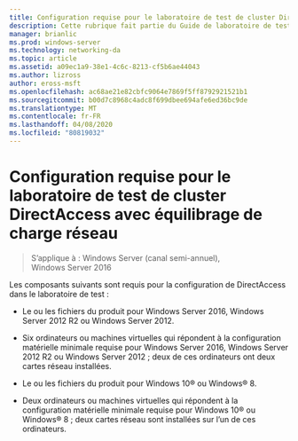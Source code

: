 ```yaml
---
title: Configuration requise pour le laboratoire de test de cluster DirectAccess avec équilibrage de charge réseau
description: Cette rubrique fait partie du Guide de laboratoire de test-démonstration de DirectAccess dans un cluster avec Windows NLB pour Windows Server 2016
manager: brianlic
ms.prod: windows-server
ms.technology: networking-da
ms.topic: article
ms.assetid: a09ec1a9-38e1-4c6c-8213-cf5b6ae44043
ms.author: lizross
author: eross-msft
ms.openlocfilehash: ac68ae21e82cbfc9064e7869f5ff8792921521b1
ms.sourcegitcommit: b00d7c8968c4adc8f699dbee694afe6ed36bc9de
ms.translationtype: MT
ms.contentlocale: fr-FR
ms.lasthandoff: 04/08/2020
ms.locfileid: "80819032"
---
```

# <a name="directaccess-cluster-nlb-test-lab-configuration-requirements"></a>Configuration requise pour le laboratoire de test de cluster DirectAccess avec équilibrage de charge réseau

>S’applique à : Windows Server (canal semi-annuel), Windows Server 2016

Les composants suivants sont requis pour la configuration de DirectAccess dans le laboratoire de test :  
  
-   Le ou les fichiers du produit pour Windows Server 2016, Windows Server 2012 R2 ou Windows Server 2012.  
  
-   Six ordinateurs ou machines virtuelles qui répondent à la configuration matérielle minimale requise pour Windows Server 2016, Windows Server 2012 R2 ou Windows Server 2012 ; deux de ces ordinateurs ont deux cartes réseau installées.  
  
-   Le ou les fichiers du produit pour Windows 10&reg; ou Windows&reg; 8.  
  
-   Deux ordinateurs ou machines virtuelles qui répondent à la configuration matérielle minimale requise pour Windows 10&reg; ou Windows&reg; 8 ; deux cartes réseau sont installées sur l’un de ces ordinateurs.